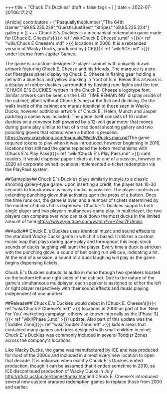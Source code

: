 +++
title = "Chuck E's Duckies"
draft = false
tags = [ ]
date = 2022-07-20T06:17:21Z

[Article]
contributors = ["Pasquallytheplumber","The 64th Gamer","69.85.235.229","GuestIsJustBest","Stripes","69.85.235.224"]
gallery = []
+++
Chuck E.'s Duckies is a mechanical redemption game made for [Chuck E. Cheese's]({{< ref "wiki/Chuck E Cheese's.md" >}}){< ref "wiki/Chuck E Cheese's.md" >}}) locations in 2000. It is a rebranded version of Wacky Ducks, produced by [ICE]({{< ref "wiki/ICE.md" >}}) under license from Jupiter Games.

The game is a custom-designed 2-player cabinet with uniquely drawn artwork featuring Chuck E. Cheese and his friends. The marquee is a pre-cut fiberglass panel displaying Chuck E. Cheese in fishing gear holding a net with a blue fish and yellow duckling in front of him. Below this artwork is a display of rubber duckies surrounded by flashing rope lights and the text 'CHUCK E.'S DUCKIES' written in the Chuck E. Cheese's logotype font. Similar artwork can be seen on the LED 'TIME REMAINING' display inside of the cabinet, albeit without Chuck E.'s net or the fish and duckling. On the walls inside of the cabinet are murals identical to those seen in Wacky Ducks, however additional artwork of Chuck E., Helen, Munch and Jasper paddling a canoe was included. The game itself consists of 16 rubber duckies on a conveyor belt powered by a 12-volt gear motor that moves during game play similar to that of a traditional shooting gallery and two punching gloves that extend when a button is pressed. <ref>https://www.crazykong.com/manuals/WackyDucks.man.pdf</ref>The game required tokens to play when it was introduced, however beginning in 2016, locations that still had the game replaced the token mechanisms with [Chuck E.'s Play Pass]({{< ref "wiki/Chuck E's Play Pass.md" >}}) card readers. It would dispense paper tickets at the end of a session, however in 2020 all corporate owned locations implemented e-ticket redemption via the PlayPass system.

##Gameplay##
Chuck E.'s Duckies plays similarly in style to a classic shooting gallery-type game. Upon inserting a credit, the player has 10-30 seconds to knock down as many ducks as possible. The player controls an extending punching glove that activates upon the press of a button. Once the time runs out, the game is over, and a number of tickets determined by the number of ducks hit is dispensed. Chuck E.'s Duckies supports both single player and two player simultaneous game play. In multiplayer, the two players can compete over who can take down the most ducks in the limited amount of time.<ref>https://www.youtube.com/watch?v=HZeaI7FUmws</ref>


##Audio##
Chuck E.'s Duckies uses identical music and sound effects to the standard Wacky Ducks game in which it's based. It utilizes a custom music loop that plays during game play and throughout this loop, stock sounds of ducks laughing will taunt the player. Every time a duck is stricken with the punching glove, a sound of bell being run will cue, indicating a hit. At the end of a session, a sound of a duck laughing will play as the game begins dispensing tickets. 

Chuck E.'s Duckies outputs its audio in mono through two speakers located on the bottom left and right sides of the cabinet. Due to the nature of the game's simultaneous multiplayer, each speaker is assigned to either the left or right player respectively with their sound effects and music playing independent of one another.

##Release##
Chuck E.'s Duckies would debut in [Chuck E. Cheese's]({{< ref "wiki/Chuck E Cheese's.md" >}}) locations in 2000 as part of the 'New For You' marketing campaign, otherwise known internally as the [Phase 3]({{< ref "wiki/Phase 3.md" >}}) update. Also part of this update was the [Toddler Zone]({{< ref "wiki/Toddler Zone.md" >}}) kiddie areas that contained many games and rides designed with small children in mind; Chuck E.'s Duckies was commonly included in several Toddler Zones across the company's locations.

Like Wacky Ducks, the game was manufactured by ICE and was produced for most of the 2000s and included in almost every new location to open that decade. It is unknown when exactly Chuck E.'s Duckies ended production, though it can be assumed that it ended sometime in 2010, as ICE discontinued production of Wacky Ducks in July <ref>http://pfutz.us/JupiterGames/Index.htm</ref>and Chuck E. Cheese's introduced several new custom branded redemption games to replace those from 2000 and earlier.

<references />